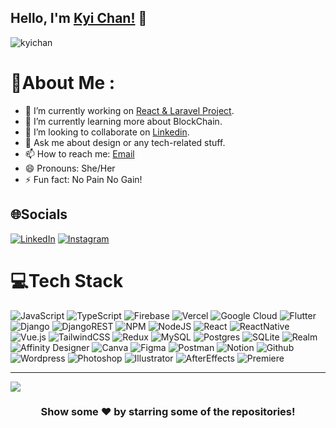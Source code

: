 ## Hello, I'm [Kyi Chan!](https://www.linkedin.com/in/kyi-chan-439b35b4/) 👋

<p align="left"> <img src="https://komarev.com/ghpvc/?username=Kyichan&label=Views&color=blue&style=plastic" alt="kyichan" /> </p>

# 💫About Me :
- 🔭 I’m currently working on [React & Laravel Project](https://www.linkedin.com/in/kyi-chan-439b35b4/).
- 🌱 I’m currently learning more about BlockChain.
- 👯 I’m looking to collaborate on [Linkedin](https://www.linkedin.com/in/kyi-chan-439b35b4/).
- 💬 Ask me about design or any tech-related stuff.
- 📫 How to reach me: [Email](<mailto:kyichan2016@gmail.com>) 
- 😄 Pronouns: She/Her
- ⚡ Fun fact: No Pain No Gain!
## 🌐Socials
[![LinkedIn](https://img.shields.io/badge/LinkedIn-%230077B5.svg?logo=linkedin&logoColor=white)](https://www.linkedin.com/in/kyi-chan-439b35b4/) [![Instagram](https://img.shields.io/badge/Instagram-%23FF0000.svg?logo=Instagram&logoColor=white)](https://www.youtube.com/channel/UCvJ9eaRijyaaF1R5XUR7L3g)

# 💻Tech Stack
![JavaScript](https://img.shields.io/badge/javascript-%23323330.svg?style=for-the-badge&logo=javascript&logoColor=%23F7DF1E) ![TypeScript](https://img.shields.io/badge/typescript-%23007ACC.svg?style=for-the-badge&logo=typescript&logoColor=white)  ![Firebase](https://img.shields.io/badge/firebase-%23039BE5.svg?style=for-the-badge&logo=firebase) ![Vercel](https://img.shields.io/badge/vercel-%23000000.svg?style=for-the-badge&logo=vercel&logoColor=white)  ![Google Cloud](https://img.shields.io/badge/Google%20Cloud-%234285F4.svg?style=for-the-badge&logo=google-cloud&logoColor=white) ![Flutter](https://img.shields.io/badge/Flutter-%2302569B.svg?style=for-the-badge&logo=Flutter&logoColor=white) ![Django](https://img.shields.io/badge/django-%23092E20.svg?style=for-the-badge&logo=django&logoColor=white) ![DjangoREST](https://img.shields.io/badge/DJANGO-REST-ff1709?style=for-the-badge&logo=django&logoColor=white&color=ff1709&labelColor=gray) ![NPM](https://img.shields.io/badge/NPM-%23000000.svg?style=for-the-badge&logo=npm&logoColor=white) ![NodeJS](https://img.shields.io/badge/node.js-6DA55F?style=for-the-badge&logo=node.js&logoColor=white) ![React](https://img.shields.io/badge/react-%2320232a.svg?style=for-the-badge&logo=react&logoColor=%2361DAFB) ![ReactNative](https://img.shields.io/badge/React_Native-20232A?style=for-the-badge&logo=react&logoColor=61DAFB) ![Vue.js](https://img.shields.io/badge/vuejs-%2335495e.svg?style=for-the-badge&logo=vuedotjs&logoColor=%234FC08D) ![TailwindCSS](https://img.shields.io/badge/tailwindcss-%2338B2AC.svg?style=for-the-badge&logo=tailwind-css&logoColor=white) ![Redux](https://img.shields.io/badge/redux-%23593d88.svg?style=for-the-badge&logo=redux&logoColor=white) ![MySQL](https://img.shields.io/badge/mysql-%2300f.svg?style=for-the-badge&logo=mysql&logoColor=white) ![Postgres](https://img.shields.io/badge/postgres-%23316192.svg?style=for-the-badge&logo=postgresql&logoColor=white) ![SQLite](https://img.shields.io/badge/sqlite-%2307405e.svg?style=for-the-badge&logo=sqlite&logoColor=white) ![Realm](https://img.shields.io/badge/Realm-39477F?style=for-the-badge&logo=realm&logoColor=white) ![Affinity Designer](https://img.shields.io/badge/affinitydesginer-%231B72BE.svg?style=for-the-badge&logo=affinity-designer&logoColor=white) ![Canva](https://img.shields.io/badge/Canva-%2300C4CC.svg?style=for-the-badge&logo=Canva&logoColor=white)	![Figma](https://img.shields.io/badge/figma-%23F24E1E.svg?style=for-the-badge&logo=figma&logoColor=white)  ![Postman](https://img.shields.io/badge/Postman-FF6C37?style=for-the-badge&logo=postman&logoColor=white) ![Notion](https://img.shields.io/badge/Notion-%23000000.svg?style=for-the-badge&logo=notion&logoColor=white) ![Github](https://img.shields.io/badge/GitHub-100000?style=for-the-badge&logo=github&logoColor=white) ![Wordpress](https://img.shields.io/badge/Wordpress-21759B?style=for-the-badge&logo=wordpress&logoColor=white) ![Photoshop](https://aleen42.github.io/badges/src/photoshop.svg) ![Illustrator](https://aleen42.github.io/badges/src/illustrator.svg) ![AfterEffects](https://aleen42.github.io/badges/src/after_effects.svg) ![Premiere](https://aleen42.github.io/badges/src/premiere.svg)




---
[![](https://visitcount.itsvg.in/api?id=sawmu&icon=0&color=1)](https://www.mukahbaw.com)



<div align="center">

### Show some ❤️ by starring some of the repositories!

</div>

